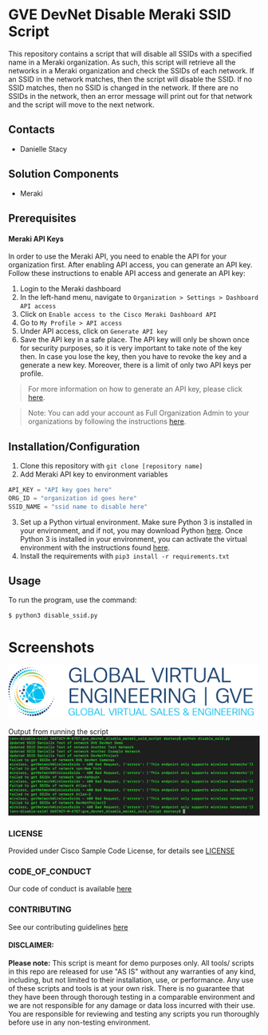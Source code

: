 # GVE DevNet Disable Meraki SSID Script
This repository contains a script that will disable all SSIDs with a specified name in a Meraki organization. As such, this script will retrieve all the networks in a Meraki organization and check the SSIDs of each network. If an SSID in the network matches, then the script will disable the SSID. If no SSID matches, then no SSID is changed in the network. If there are no SSIDs in the network, then an error message will print out for that network and the script will move to the next network.

## Contacts
* Danielle Stacy

## Solution Components
* Meraki

## Prerequisites
#### Meraki API Keys
In order to use the Meraki API, you need to enable the API for your organization first. After enabling API access, you can generate an API key. Follow these instructions to enable API access and generate an API key:
1. Login to the Meraki dashboard
2. In the left-hand menu, navigate to `Organization > Settings > Dashboard API access`
3. Click on `Enable access to the Cisco Meraki Dashboard API`
4. Go to `My Profile > API access`
5. Under API access, click on `Generate API key`
6. Save the API key in a safe place. The API key will only be shown once for security purposes, so it is very important to take note of the key then. In case you lose the key, then you have to revoke the key and a generate a new key. Moreover, there is a limit of only two API keys per profile.

> For more information on how to generate an API key, please click [here](https://developer.cisco.com/meraki/api-v1/#!authorization/authorization). 

> Note: You can add your account as Full Organization Admin to your organizations by following the instructions [here](https://documentation.meraki.com/General_Administration/Managing_Dashboard_Access/Managing_Dashboard_Administrators_and_Permissions).

## Installation/Configuration
1. Clone this repository with `git clone [repository name]`
2. Add Meraki API key to environment variables
```python
API_KEY = "API key goes here"
ORG_ID = "organization id goes here"
SSID_NAME = "ssid name to disable here"
```
3. Set up a Python virtual environment. Make sure Python 3 is installed in your environment, and if not, you may download Python [here](https://www.python.org/downloads/). Once Python 3 is installed in your environment, you can activate the virtual environment with the instructions found [here](https://docs.python.org/3/tutorial/venv.html).
4. Install the requirements with `pip3 install -r requirements.txt`

## Usage
To run the program, use the command:
```
$ python3 disable_ssid.py
```

# Screenshots

![/IMAGES/0image.png](/IMAGES/0image.png)

Output from running the script
![/IMAGES/disable_ssids_output.png](/IMAGES/disable_ssids_output.png)

### LICENSE

Provided under Cisco Sample Code License, for details see [LICENSE](LICENSE.md)

### CODE_OF_CONDUCT

Our code of conduct is available [here](CODE_OF_CONDUCT.md)

### CONTRIBUTING

See our contributing guidelines [here](CONTRIBUTING.md)

#### DISCLAIMER:
<b>Please note:</b> This script is meant for demo purposes only. All tools/ scripts in this repo are released for use "AS IS" without any warranties of any kind, including, but not limited to their installation, use, or performance. Any use of these scripts and tools is at your own risk. There is no guarantee that they have been through thorough testing in a comparable environment and we are not responsible for any damage or data loss incurred with their use.
You are responsible for reviewing and testing any scripts you run thoroughly before use in any non-testing environment.
